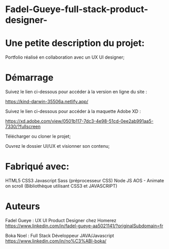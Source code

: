 # Fadel-Gueye-full-stack-product-designer-

# Une petite description du projet:
Portfolio réalisé en collaboration avec un UX UI designer;

# Démarrage
Suivez le lien ci-dessous pour accéder à la version en ligne du site :

https://kind-darwin-35506a.netlify.app/

Suivez le lien ci-dessous pour accéder à la maquette Adobe XD :

https://xd.adobe.com/view/0501b117-7dc3-4e98-51cd-0ee2ab991aa5-7330/?fullscreen

Télécharger ou cloner le projet;

Ouvrez le dossier UI/UX et visionner son contenu;

# Fabriqué avec:
HTML5
CSS3
Javascript
Sass (préprocesseur CSS)
Node JS 
AOS - Animate on scroll (Bibliothèque utilisant CSS3 et JAVASCRIPT)

# Auteurs
Fadel Gueye : UX UI Product Designer chez Homerez https://www.linkedin.com/in/fadel-gueye-aa5021141/?originalSubdomain=fr

Boka Noel : Full Stack Développeur JAVA/Javascript https://www.linkedin.com/in/no%C3%ABl-boka/
